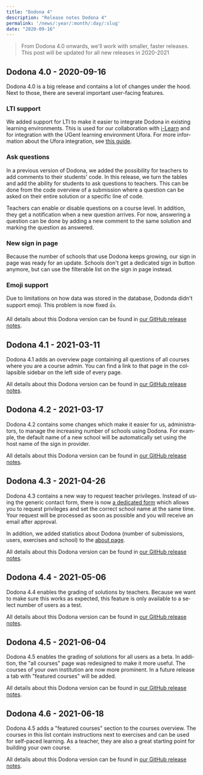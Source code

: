 ```yaml
---
title: "Dodona 4"
description: "Release notes Dodona 4"
permalink: '/news/:year/:month/:day/:slug'
date: "2020-09-16"
---
```


<NewsHeader :title="$frontmatter.title" :date="$frontmatter.date" lang="en" />

> From Dodona 4.0 onwards, we'll work with smaller, faster releases. This post will be updated for all new releases in 2020-2021

## Dodona 4.0 - 2020-09-16

Dodona 4.0 is a big release and contains a lot of changes under the hood. Next to those, there are several important user-facing features.

### LTI support
We added support for LTI to make it easier to integrate Dodona in existing learning environments. This is used for our collaboration with [i-Learn](https://www.i-learn.vlaanderen/en) and for integration with the UGent learning environment Ufora. For more information about the Ufora integration, see [this guide](/en/guides/teachers/ufora).

### Ask questions
In a previous version of Dodona, we added the possibility for teachers to add comments to their students' code. In this release, we turn the tables and add the ability for students to ask questions to teachers. This can be done from the code overview of a submission where a question can be asked on their entire solution or a specific line of code.

Teachers can enable or disable questions on a course level. In addition, they get a notification when a new question arrives. For now, answering a question can be done by adding a new comment to the same solution and marking the question as answered.

### New sign in page
Because the number of schools that use Dodona keeps growing, our sign in page was ready for an update. Schools don't get a dedicated sign in button anymore, but can use the filterable list on the sign in page instead.

### Emoji support
Due to limitations on how data was stored in the database, Dodonda didn't support emoji. This problem is now fixed 👍.

All details about this Dodona version can be found in [our GitHub release notes](https://github.com/dodona-edu/dodona/releases/tag/4.0).

## Dodona 4.1 - 2021-03-11

Dodona 4.1 adds an overview page containing all questions of all courses where you are a course admin. You can find a link to that page in the collapsible sidebar on the left side of every page.

All details about this Dodona version can be found in [our GitHub release notes](https://github.com/dodona-edu/dodona/releases/tag/4.1).

## Dodona 4.2 - 2021-03-17

Dodona 4.2 contains some changes which make it easier for us, administrators, to manage the increasing number of schools using Dodona. For example, the default name of a new school will be automatically set using the host name of the sign in provider.

All details about this Dodona version can be found in [our GitHub release notes](https://github.com/dodona-edu/dodona/releases/tag/4.2).

## Dodona 4.3 - 2021-04-26

Dodona 4.3 contains a new way to request teacher privileges. Instead of using the generic contact form, there is now [a dedicated form](https://dodona.ugent.be/en/rights_requests/new/) which allows you to request privileges and set the correct school name at the same time. Your request will be processed as soon as possible and you will receive an email after approval.

In addition, we added statistics about Dodona (number of submissions, users, exercises and school) to the [about page](https://dodona.ugent.be/en/about).

All details about this Dodona version can be found in [our GitHub release notes](https://github.com/dodona-edu/dodona/releases/tag/4.3).

## Dodona 4.4 - 2021-05-06

Dodona 4.4 enables the grading of solutions by teachers. Because we want to make sure this works as expected, this feature is only available to a select number of users as a test.

All details about this Dodona version can be found in [our GitHub release notes](https://github.com/dodona-edu/dodona/releases/tag/4.4).

## Dodona 4.5 - 2021-06-04

Dodona 4.5 enables the grading of solutions for all users as a beta. In addition, the "all courses" page was redesigned to make it more useful. The courses of your own institution are now more prominent. In a future release a tab with "featured courses" will be added.

All details about this Dodona version can be found in [our GitHub release notes](https://github.com/dodona-edu/dodona/releases/tag/4.5).

## Dodona 4.6 - 2021-06-18

Dodona 4.5 adds a "featured courses" section to the courses overview. The courses in this list contain instructions next to exercises and can be used for self-paced learning. As a teacher, they are also a great starting point for building your own course.

All details about this Dodona version can be found in [our GitHub release notes](https://github.com/dodona-edu/dodona/releases/tag/4.6).
